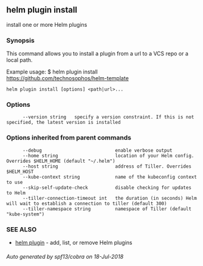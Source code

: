 ## helm plugin install

install one or more Helm plugins

### Synopsis



This command allows you to install a plugin from a url to a VCS repo or a local path.

Example usage:
    $ helm plugin install https://github.com/technosophos/helm-template


```
helm plugin install [options] <path|url>...
```

### Options

```
      --version string   specify a version constraint. If this is not specified, the latest version is installed
```

### Options inherited from parent commands

```
      --debug                           enable verbose output
      --home string                     location of your Helm config. Overrides $HELM_HOME (default "~/.helm")
      --host string                     address of Tiller. Overrides $HELM_HOST
      --kube-context string             name of the kubeconfig context to use
      --skip-self-update-check          disable checking for updates to Helm
      --tiller-connection-timeout int   the duration (in seconds) Helm will wait to establish a connection to tiller (default 300)
      --tiller-namespace string         namespace of Tiller (default "kube-system")
```

### SEE ALSO
* [helm plugin](helm_plugin.md)	 - add, list, or remove Helm plugins

###### Auto generated by spf13/cobra on 18-Jul-2018
